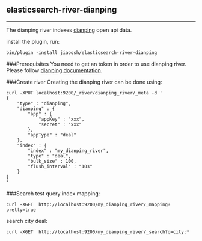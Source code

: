 ## elasticsearch-river-dianping
-----------
The dianping river indexes [dianping](http://www.dianping.com/) open api data. 

install the plugin, run:
```
bin/plugin -install jiaoqsh/elasticsearch-river-dianping
```

###Prerequisites
You need to get an  token in order to use dianping river. Please follow [dianping documentation](http://developer.dianping.com/index).

###Create river
Creating the dianping river can be done using:
```
curl -XPUT localhost:9200/_river/dianping_river/_meta -d '
{
    "type" : "dianping",
    "dianping" : {
        "app" : {
            "appKey" : "xxx",
            "secret" : "xxx"
        },
        "appType" : "deal"
    },
    "index" : {
        "index" : "my_dianping_river",
        "type" : "deal",
        "bulk_size" : 100,
        "flush_interval" : "10s"
    }
}
'
```
###Search test
query index mapping:
```
curl -XGET  http://localhost:9200/my_dianping_river/_mapping?pretty=true
```
search city deal:
```
curl -XGET  http://localhost:9200/my_dianping_river/_search?q=city:*
```



